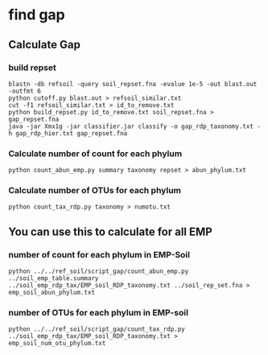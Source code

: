 # find gap
## Calculate Gap
### build repset
```
blastn -db refsoil -query soil_repset.fna -evalue 1e-5 -out blast.out -outfmt 6
python cutoff.py blast.out > refsoil_similar.txt
cut -f1 refsoil_similar.txt > id_to_remove.txt
python build_repset.py id_to_remove.txt soil_repset.fna > gap_repset.fna
java -jar Xmx1g -jar classifier.jar classify -o gap_rdp_taxonomy.txt -h gap_rdp_hier.txt gap_repset.fna
```

### Calculate number of count for each phylum
```
python count_abun_emp.py summary taxonomy repset > abun_phylum.txt
```

### Calculate number of OTUs for each phylum
```
python count_tax_rdp.py taxonomy > numotu.txt
```

## You can use this to calculate for all EMP
### number of count for each phylum in EMP-Soil
```
python ../../ref_soil/script_gap/count_abun_emp.py ../soil_emp_table.summary ../soil_emp_rdp_tax/EMP_soil_RDP_taxonomy.txt ../soil_rep_set.fna > emp_soil_abun_phylum.txt
```
### number of OTUs for each phylum in EMP-soil
```
python ../../ref_soil/script_gap/count_tax_rdp.py ../soil_emp_rdp_tax/EMP_soil_RDP_taxonomy.txt > emp_soil_num_otu_phylum.txt
```
